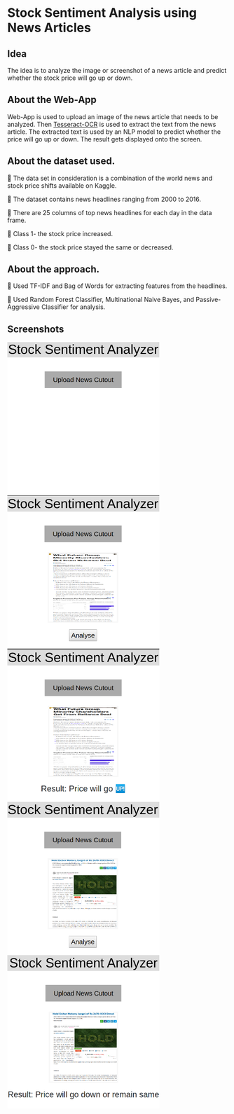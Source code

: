 # Stock Sentiment Analysis using News Articles

## Idea
The idea is to analyze the image or screenshot of a news article and predict whether the stock price will go up or down.

## About the Web-App
Web-App is used to upload an image of the news article that needs to be analyzed. Then [Tesseract-OCR](https://github.com/tesseract-ocr/tesseract) is used to extract the text from the news article. The extracted text is used by an NLP model to predict whether the price will go up or down. The result gets displayed onto the screen.
 
## About the dataset used.
📌 The data set in consideration is a combination of the world news and stock price shifts available on Kaggle.

📌 The dataset contains news headlines ranging from 2000 to 2016.

📌 There are 25 columns of top news headlines for each day in the data frame.

📌 Class 1- the stock price increased.

📌 Class 0- the stock price stayed the same or decreased.

## About the approach.
📌 Used TF-IDF and Bag of Words for extracting features from the headlines.

📌 Used Random Forest Classifier, Multinational Naive Bayes, and Passive-Aggressive Classifier for analysis.

## Screenshots
<img alt="Home Page" src="images/Screenshot from 2020-09-21 16-21-48.png" align="left" height="350" width="347" ><br>
<img alt="Uploading Image" src="images/Screenshot from 2020-09-21 16-21-13.png" align="left" height="350" width="347" >
<img alt="Predicted result" src="images/Screenshot from 2020-09-21 16-21-04.png" align="left" height="350" width="347" ><br>
<img alt="Uploading Image" src="images/Screenshot from 2020-09-21 16-21-27.png" align="left" height="350" width="347" >
<img alt="Predicted Result" src="images/Screenshot from 2020-09-21 16-22-35.png" align="left" height="350" width="347" >
